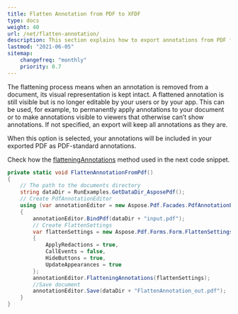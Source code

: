 ```yaml
---
title: Flatten Annotation from PDF to XFDF 
type: docs
weight: 40
url: /net/flatten-annotation/
description: This section explains how to export annotations from PDF file to XFDF with Aspose.PDF Facades.
lastmod: "2021-06-05"
sitemap:
    changefreq: "monthly"
    priority: 0.7
---
```

<script type="application/ld+json">
{
    "@context": "https://schema.org",
    "@type": "TechArticle",
    "headline": "Flatten Annotation from PDF to XFDF",
    "alternativeHeadline": "Export PDF Annotations as Non-Editable XFDF Format",
    "abstract": "The Flatten Annotation from PDF to XFDF feature allows users to export annotations from PDF files into XFDF format while preserving their visual representation. This functionality ensures that annotations remain visible in the document but become uneditable, providing a way to permanently apply notes or comments for viewers who may not support annotation features",
    "author": {
        "@type": "Person",
        "name": "Anastasiia Holub",
        "givenName": "Anastasiia",
        "familyName": "Holub",
        "url": "https://www.linkedin.com/in/anastasiia-holub-750430225/"
    },
    "genre": "pdf document generation",
    "wordcount": "191",
    "proficiencyLevel": "Beginner",
    "publisher": {
        "@type": "Organization",
        "name": "Aspose.PDF for .NET",
        "url": "https://products.aspose.com/pdf",
        "logo": "https://www.aspose.cloud/templates/aspose/img/products/pdf/aspose_pdf-for-net.svg",
        "alternateName": "Aspose",
        "sameAs": [
            "https://facebook.com/aspose.pdf/",
            "https://twitter.com/asposepdf",
            "https://www.youtube.com/channel/UCmV9sEg_QWYPi6BJJs7ELOg/featured",
            "https://www.linkedin.com/company/aspose",
            "https://stackoverflow.com/questions/tagged/aspose",
            "https://aspose.quora.com/",
            "https://aspose.github.io/"
        ],
        "contactPoint": [
            {
                "@type": "ContactPoint",
                "telephone": "+1 903 306 1676",
                "contactType": "sales",
                "areaServed": "US",
                "availableLanguage": "en"
            },
            {
                "@type": "ContactPoint",
                "telephone": "+44 141 628 8900",
                "contactType": "sales",
                "areaServed": "GB",
                "availableLanguage": "en"
            },
            {
                "@type": "ContactPoint",
                "telephone": "+61 2 8006 6987",
                "contactType": "sales",
                "areaServed": "AU",
                "availableLanguage": "en"
            }
        ]
    },
    "url": "/net/flatten-annotation/",
    "mainEntityOfPage": {
        "@type": "WebPage",
        "@id": "/net/flatten-annotation/"
    },
    "dateModified": "2024-11-25",
    "description": "Aspose.PDF can perform not only simple and easy tasks but also cope with more complex goals. Check the next section for advanced users and developers."
}
</script>

The flattening process means when an annotation is removed from a document, its visual representation is kept intact. A flattened annotation is still visible but is no longer editable by your users or by your app. This can be used, for example, to permanently apply annotations to your document or to make annotations visible to viewers that otherwise can’t show annotations. If not specified, an export will keep all annotations as they are.

When this option is selected, your annotations will be included in your exported PDF as PDF-standard annotations.

Check how the [flatteningAnnotations](https://reference.aspose.com/pdf/net/aspose.pdf.facades/pdfannotationeditor/methods/flatteningannotations) method used in the next code snippet.

```csharp
private static void FlattenAnnotationFromPdf()
{
    // The path to the documents directory
    string dataDir = RunExamples.GetDataDir_AsposePdf();
    // Create PdfAnnotationEditor
    using (var annotationEditor = new Aspose.Pdf.Facades.PdfAnnotationEditor())
    {
        annotationEditor.BindPdf(dataDir + "input.pdf");
        // Create FlattenSettings
        var flattenSettings = new Aspose.Pdf.Forms.Form.FlattenSettings
        {
            ApplyRedactions = true,
            CallEvents = false,
            HideButtons = true,
            UpdateAppearances = true
        };
        annotationEditor.FlatteningAnnotations(flattenSettings);
        //Save document
        annotationEditor.Save(dataDir + "FlattenAnnotation_out.pdf");
    }
}
```

